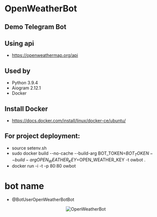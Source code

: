 # OpenWeatherBot
## Demo Telegram Bot

## Using api
* https://openweathermap.org/api

## Used by
* Python 3.9.4
* Aiogram 2.12.1
* Docker

## Install Docker 
* https://docs.docker.com/install/linux/docker-ce/ubuntu/

## For project deployment:
* source setenv.sh
* sudo docker build --no-cache --build-arg BOT_TOKEN=$BOT_TOKEN --build-arg OPEN_WEATHER_KEY=$OPEN_WEATHER_KEY -t owbot .
* docker run -i -t -p 80:80 owbot

# bot name
* @BotUserOpenWeatherBotBot

  <p align="center"> 
    <img src="https://user-images.githubusercontent.com/43421023/133983926-af29c5a3-32f7-42c2-b0a0-5fb91ffa8a6b.png" alt="OpenWeatherBot">
  </p>

